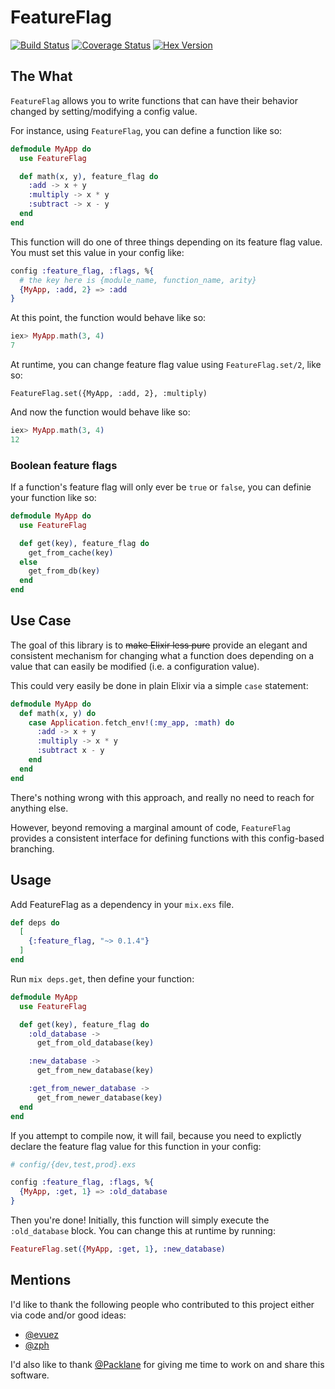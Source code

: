 # FeatureFlag

[![Build Status](https://secure.travis-ci.org/MainShayne233/feature_flag.svg?branch=master "Build Status")](http://travis-ci.org/MainShayne233/feature_flag)
[![Coverage Status](https://coveralls.io/repos/github/MainShayne233/feature_flag/badge.svg?branch=master)](https://coveralls.io/github/MainShayne233/feature_flag?branch=master)
[![Hex Version](http://img.shields.io/hexpm/v/executor.svg?style=flat)](https://hex.pm/packages/feature_flag)

## The What

`FeatureFlag` allows you to write functions that can have their behavior changed by setting/modifying a config value.

For instance, using `FeatureFlag`, you can define a function like so:

```elixir
defmodule MyApp do
  use FeatureFlag

  def math(x, y), feature_flag do
    :add -> x + y
    :multiply -> x * y
    :subtract -> x - y
  end
end
```

This function will do one of three things depending on its feature flag value. You must set this value in your config like:

```elixir
config :feature_flag, :flags, %{
  # the key here is {module_name, function_name, arity}
  {MyApp, :add, 2} => :add
}
```

At this point, the function would behave like so:

```elixir
iex> MyApp.math(3, 4)
7
```

At runtime, you can change feature flag value using `FeatureFlag.set/2`, like so:

```
FeatureFlag.set({MyApp, :add, 2}, :multiply)
```

And now the function would behave like so:

```elixir
iex> MyApp.math(3, 4)
12
```

### Boolean feature flags

If a function's feature flag will only ever be `true` or `false`, you can definie your function like so:

```elixir
defmodule MyApp do
  use FeatureFlag

  def get(key), feature_flag do
    get_from_cache(key)
  else
    get_from_db(key)
  end
end
```

## Use Case

The goal of this library is to ~~make Elixir less pure~~ provide an elegant and consistent mechanism for changing what a function does depending on a value that can easily be modified (i.e. a configuration value).

This could very easily be done in plain Elixir via a simple `case` statement:

```elixir
defmodule MyApp do
  def math(x, y) do
    case Application.fetch_env!(:my_app, :math) do
      :add -> x + y
      :multiply -> x * y
      :subtract x - y
    end
  end
end
```

There's nothing wrong with this approach, and really no need to reach for anything else.

However, beyond removing a marginal amount of code, `FeatureFlag` provides a consistent interface for defining functions with this config-based branching.

## Usage

Add FeatureFlag as a dependency in your `mix.exs` file.

```elixir
def deps do
  [
    {:feature_flag, "~> 0.1.4"}
  ]
end
```

Run `mix deps.get`, then define your function:

```elixir
defmodule MyApp
  use FeatureFlag

  def get(key), feature_flag do
    :old_database ->
      get_from_old_database(key)

    :new_database ->
      get_from_new_database(key)

    :get_from_newer_database ->
      get_from_newer_database(key)
  end
end
```

If you attempt to compile now, it will fail, because you need to explictly declare the feature flag value for this function in your config:

```elixir
# config/{dev,test,prod}.exs

config :feature_flag, :flags, %{
  {MyApp, :get, 1} => :old_database
}
```

Then you're done! Initially, this function will simply execute the `:old_database` block. You can change this at runtime by running:

```elixir
FeatureFlag.set({MyApp, :get, 1}, :new_database)
```

## Mentions

I'd like to thank the following people who contributed to this project either via code and/or good ideas:
- [@evuez](https://github.com/evuez)
- [@zph](https://github.com/zph)

I'd also like to thank [@Packlane](https://github.com/Packlane) for giving me time to work on and share this software.

